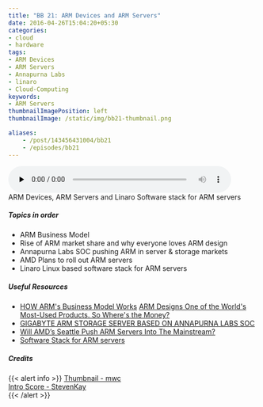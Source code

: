 ```yaml
---
title: "BB 21: ARM Devices and ARM Servers"
date: 2016-04-26T15:04:20+05:30
categories:
- cloud
- hardware
tags:
- ARM Devices
- ARM Servers
- Annapurna Labs
- linaro
- Cloud-Computing
keywords:
- ARM Servers
thumbnailImagePosition: left
thumbnailImage: /static/img/bb21-thumbnail.png

aliases:
    - /post/143456431004/bb21
    - /episodes/bb21
---
```

<audio controls="controls" controls style="width: 450px;" preload="none" id="audio_player"><source  src='http://bangalorebits.s3.amazonaws.com/2016/BB_EP21_2016-18.mp3' type="audio/mp3">  </audio>
<BR>
ARM Devices, ARM Servers and Linaro Software stack for ARM servers
<!--more-->
##### Topics in order
- ARM Business Model
- Rise of ARM market share and why everyone loves ARM design
- Annapurna Labs SOC pushing ARM in server & storage markets
- AMD Plans to roll out ARM servers
- Linaro Linux based software stack for ARM servers

##### Useful Resources
*   [HOW ARM's Business Model Works](http://www.anandtech.com/show/7112/the-arm-diaries-part-1-how-arms-business-model-works)
    [ARM Designs One of the World's Most-Used Products. So Where's the Money?](http://www.bloomberg.com/news/articles/2014-02-04/arm-chips-are-the-most-used-consumer-product-dot-where-s-the-money)
*   [GIGABYTE ARM STORAGE SERVER BASED ON ANNAPURNA LABS SOC](http://www.servethehome.com/gigabyte-d120-s3g-arm-storage-server-based-annapurna-labs-soc/)
*   [Will AMD’s Seattle Push ARM Servers Into The Mainstream?](http://www.nextplatform.com/2016/01/14/will-amds-seattle-push-arm-servers-into-the-mainstream/)
*   [Software Stack for ARM servers](www.pcworld.com/article/3026727/linaro-provides-go-to-linux-based-software-stack-for-arm-servers.html)
##### Credits

{{< alert info  >}}
  [Thumbnail - mwc](https://mwc.com) <BR>
  [Intro Score - StevenKay](https://plus.google.com/+StevenKay_Detachment)<BR>
{{< /alert >}}
